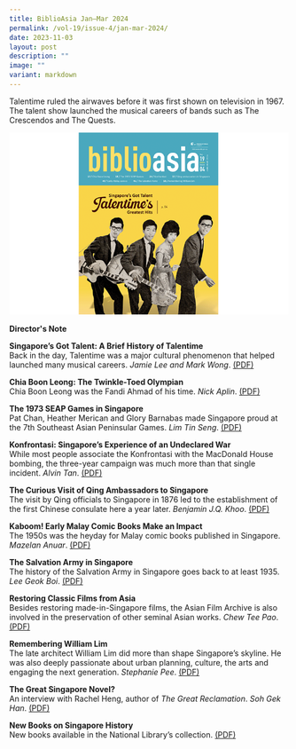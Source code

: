 ```yaml
---
title: BiblioAsia Jan–Mar 2024
permalink: /vol-19/issue-4/jan-mar-2024/
date: 2023-11-03
layout: post
description: ""
image: ""
variant: markdown
---
```

Talentime ruled the airwaves before it was first shown on television in 1967. The talent show launched the musical careers of bands such as The Crescendos and The Quests.

<img src="/images/Vol%2019%20Issue%204/janmar2024cover.png">

<a style="text-decoration: none; font-weight: bold;" href="/vol-19/issue-4/jan-mar-2023/director-note/">Director's Note</a>

<a style="text-decoration: none; font-weight: bold;" href="/vol-19/issue-4/jan-mar-2024/talentime-history-singapore/">Singapore’s Got Talent: A Brief History of Talentime</a><br>
Back in the day, Talentime was a major cultural
phenomenon that helped launched many musical
careers. *Jamie Lee and Mark Wong*.  [(PDF)](files/pdf/Vol%2019/1__BiblioAsia_Jan_Mar2024_Talentime.pdf)


<a style="text-decoration: none; font-weight: bold;" href="/holding-area/permalink/chiaboonleongtest1/">Chia Boon Leong: The Twinkle-Toed Olympian</a><br>
Chia Boon Leong was the Fandi Ahmad of his time. *Nick Aplin*.  [(PDF)](files/pdf/Vol%2019/2__BiblioAsia_Jan_Mar2024_Chia_Boon_Leong)


<a style="text-decoration: none; font-weight: bold;" href="/vol-19/issue-4/jan-mar-2024/seventh-seap-games-1973/">The 1973 SEAP Games in Singapore</a><br>
Pat Chan, Heather Merican and Glory Barnabas made Singapore proud at the 7th Southeast Asian Peninsular Games. *Lim Tin Seng*.  [(PDF)]()


<a style="text-decoration: none; font-weight: bold;" href="/vol-19/issue-4/jan-mar-2024/singapore-malaysia-indonesia-konfrontasi-confrontation/">Konfrontasi: Singapore’s Experience of an Undeclared War</a><br>
While most people associate the Konfrontasi with the MacDonald House bombing, the three-year campaign was much more than that single incident. *Alvin Tan*.  [(PDF)]()



<a style="text-decoration: none; font-weight: bold;" href="/vol-19/issue-4/jan-mar-2024/qing-ambassadors-guo-song-tao/">The Curious Visit of Qing Ambassadors to Singapore</a><br>
The visit by Qing officials to Singapore in 1876 led to the establishment of the first Chinese consulate here a year later.  *Benjamin J.Q. Khoo*.  [(PDF)]()


<a style="text-decoration: none; font-weight: bold;" href="/vol-19/issue-4/jan-mar-2024/singapore-malaysia-indonesia-konfrontasi-confrontation-/">Kaboom! Early Malay Comic Books Make an Impact</a><br>
The 1950s was the heyday for Malay comic books published in Singapore. *Mazelan Anuar*.  [(PDF)]()


<a style="text-decoration: none; font-weight: bold;" href="/vol-19/issue-4/jan-mar-2024/salvation-army-singapore/">The Salvation Army in Singapore</a><br>
The history of the Salvation Army in Singapore goes back to at least 1935. *Lee Geok Boi*.  [(PDF)]()


<a style="text-decoration: none; font-weight: bold;" href="/vol-19/issue-4/jan-mar-2024/restoring-asian-films/">Restoring Classic Films from Asia</a><br>
Besides restoring made-in-Singapore films, the Asian Film Archive is also involved in the preservation of other seminal Asian works. *Chew Tee Pao*.  [(PDF)]()


<a style="text-decoration: none; font-weight: bold;" href="/vol-19/issue-4/jan-mar-2024/william-lim-archictect-w-associates/">Remembering William Lim</a><br>
The late architect William Lim did more than shape Singapore’s skyline. He was also deeply passionate about urban planning, culture, the arts and engaging the next generation. *Stephanie Pee*.  [(PDF)]()


<a style="text-decoration: none; font-weight: bold;" href="/vol-19/issue-4/jan-mar-2024/interview-rachel-heng/">The Great Singapore Novel?</a><br>
An interview with Rachel Heng, author of *The Great Reclamation*. *Soh Gek Han*.  [(PDF)]()


<a style="text-decoration: none; font-weight: bold;" href="/vol-19/issue-4/jan-mar-2024/new-books-singapore-history/">New Books on Singapore History</a><br>
New books available in the National Library’s collection.  [(PDF)]()
